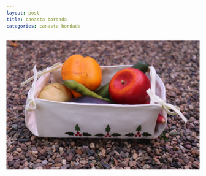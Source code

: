 ```yaml
---
layout: post
title: canasta bordada
categories: canasta bordada
---
```



![canasta bordada](/img/uploads/borda-18.jpg)
